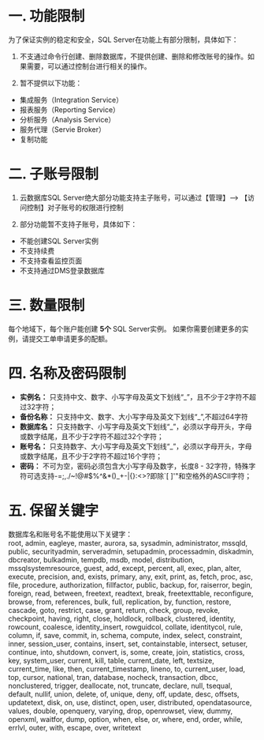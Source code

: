 # 一. 功能限制
为了保证实例的稳定和安全，SQL Server在功能上有部分限制，具体如下：

1.  不支通过命令行创建、删除数据库，不提供创建、删除和修改账号的操作。如果需要，可以通过控制台进行相关的操作。

2.  暂不提供以下功能：
- 集成服务（Integration Service）
- 报表服务（Reporting Service）
- 分析服务（Analysis Service）
- 服务代理（Servie Broker）
- 复制功能

# 二. 子账号限制

1. 云数据库SQL Server绝大部分功能支持主子账号，可以通过【管理】--> 【访问控制】对子账号的权限进行控制

2. 部分功能暂不支持子账号，具体如下：
- 不能创建SQL Server实例
- 不支持续费
- 不支持查看监控页面
- 不支持通过DMS登录数据库

# 三. 数量限制
每个地域下，每个账户能创建 **5个** SQL Server实例。 如果你需要创建更多的实例，请提交工单申请更多的配额。

# 四. 名称及密码限制

- **实例名：** 只支持中文、数字、小写字母及英文下划线“_”，且不少于2字符不超过32字符；
- **备份名称：** 只支持中文、数字、大小写字母及英文下划线“_”,不超过64字符
- **数据库名：** 只支持数字、小写字母及英文下划线“_”，必须以字母开头，字母或数字结尾，且不少于2字符不超过32个字符；
- **账号名：** 只支持数字、大小写字母及英文下划线“_”，必须以字母开头，字母或数字结尾，且不少于2字符不超过16个字符；
- **密码：** 不可为空，密码必须包含大小写字母及数字，长度8 - 32字符，特殊字符可选支持-=;,./~!@#$%^&*()_+-|{}:<>?即除`[ ]'"和空格外的ASCII字符；

# 五. 保留关键字

数据库名和账号名不能使用以下关键字：<br>
root, admin, eagleye, master, aurora, sa, sysadmin, administrator, mssqld, public, securityadmin, serveradmin, setupadmin, processadmin, diskadmin, dbcreator, bulkadmin, tempdb, msdb, model, distribution, mssqlsystemresource, guest, add, except, percent, all, exec, plan, alter, execute, precision, and, exists, primary, any, exit, print, as, fetch, proc, asc, file, procedure, authorization, fillfactor, public, backup, for, raiserror, begin, foreign, read, between, freetext, readtext, break, freetexttable, reconfigure, browse, from, references, bulk, full, replication, by, function, restore, cascade, goto, restrict, case, grant, return, check, group, revoke, checkpoint, having, right, close, holdlock, rollback, clustered, identity, rowcount, coalesce, identity_insert, rowguidcol, collate, identitycol, rule, column, if, save, commit, in, schema, compute, index, select, constraint, inner, session_user, contains, insert, set, containstable, intersect, setuser, continue, into, shutdown, convert, is, some, create, join, statistics, cross, key, system_user, current, kill, table, current_date, left, textsize, current_time, like, then, current_timestamp, lineno, to, current_user, load, top, cursor, national, tran, database, nocheck, transaction, dbcc, nonclustered, trigger, deallocate, not, truncate, declare, null, tsequal, default, nullif, union, delete, of, unique, deny, off, update, desc, offsets, updatetext, disk, on, use, distinct, open, user, distributed, opendatasource, values, double, openquery, varying, drop, openrowset, view, dummy, openxml, waitfor, dump, option, when, else, or, where, end, order, while, errlvl, outer, with, escape, over, writetext

